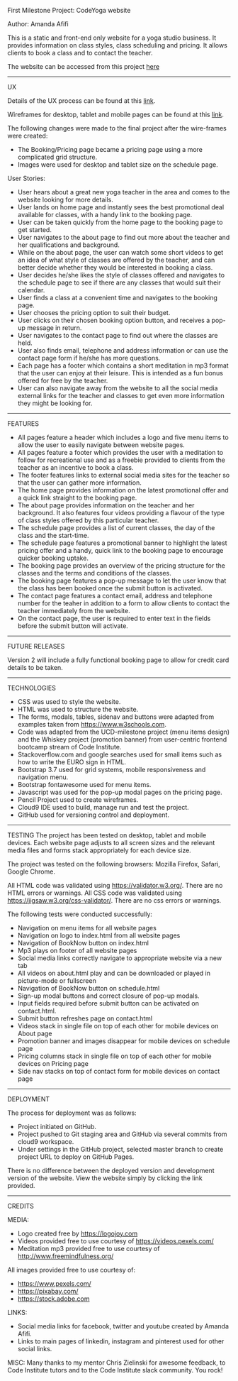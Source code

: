 First Milestone Project: CodeYoga website

Author: Amanda Afifi

This is a static and front-end only website for a yoga studio business. It provides information on class styles, 
class scheduling and pricing. It allows clients to book a class and to contact the teacher.

The website can be accessed from this project [here](https://aa369.github.io/codeyoga-website/)

------------
UX

Details of the UX process can be found at this [link](https://github.com/AA369/codeyoga-website/tree/master/design%20documentation).

Wireframes for desktop, tablet and mobile pages can be found at this [link](https://github.com/AA369/codeyoga-website/blob/master/design%20documentation/wireframes.pdf).

The following changes were made to the final project after the wire-frames were created:

- The Booking/Pricing page became a pricing page using a more complicated grid structure.
- Images were used for desktop and tablet size on the schedule page.

User Stories:

- User hears about a great new yoga teacher in the area and comes to the website looking for more details. 
- User lands on home page and instantly sees the best promotional deal available for classes, with a handy link to the booking page. 
- User can  be taken quickly from the home page to the booking page to get started.
- User navigates to the about page to find out more about the teacher and her qualifications and background.
- While on the about page, the user can watch some short videos to get an idea of what style of classes are offered by the teacher, and can better decide whether they would be interested in booking a class.
- User decides he/she likes the style of classes offered and navigates to the schedule page to see if there are any classes that would suit their calendar.
- User finds a class at a convenient time and navigates to the booking page.
- User chooses the pricing option to suit their budget.
- User clicks on their chosen booking option button, and receives a pop-up message in return.
- User navigates to the contact page to find out where the classes are held.
- User also finds email, telephone and address information or can use the contact page form if he/she has more questions.
- Each page has a footer which contains a short meditation in mp3 format that the user can enjoy at their leisure. This is intended as a fun bonus offered for free by the teacher.
- User can also navigate away from the website to all the social media external links for the teacher and classes to get even more information they might be looking for.

------------
FEATURES

- All pages feature a header which includes a logo and five menu items to allow the user to easily navigate between website pages.
- All pages feature a footer which provides the user with a meditation to follow for recreational use and as a freebie provided to clients from the teacher as an incentive to book a class.
- The footer features links to external social media sites for the teacher so that the user can gather more information.
- The home page provides information on the latest promotional offer and a quick link straight to the booking page.
- The about page provides information on the teacher and her background. It also features four videos providing a flavour of the type of class styles offered by this particular teacher.
- The schedule page provides a list of current classes, the day of the class and the start-time.
- The schedule page features a promotional banner to highlight the latest pricing offer and a handy, quick link to the booking page to encourage quicker booking uptake.
- The booking page provides an overview of the pricing structure for the classes and the terms and conditions of the classes.
- The booking page features a pop-up message to let the user know that the class has been booked once the submit button is activated.
- The contact page features a contact email, address and telephone number for the teaher in addition to a form to allow clients to contact the teacher immediately from the website. 
- On the contact page, the user is required to enter text in the fields before the submit button will activate. 

-------------
FUTURE RELEASES

Version 2 will include a fully functional booking page to allow for credit card details to be taken.

------------
TECHNOLOGIES

- CSS was used to style the website.
- HTML was used to structure the website.
- The forms, modals, tables, sidenav and buttons were adapted from examples taken from https://www.w3schools.com.
- Code was adapted from the UCD-milestone project (menu items design) and the Whiskey project (promotion banner) from user-centric frontend bootcamp stream of Code Institute.
- Stackoverflow.com and google searches used for small items such as how to write the EURO sign in HTML.
- Bootstrap 3.7 used for grid systems, mobile responsiveness and navigation menu.
- Bootstrap fontawesome used for menu items.
- Javascript was used for the pop-up modal pages on the pricing page.
- Pencil Project used to create wireframes.
- Cloud9 IDE used to build, manage run and test the project.
- GitHub used for versioning control and deployment.

------------
TESTING
The project has been tested on desktop, tablet and mobile devices. Each website page adjusts to all screen sizes and the relevant 
media files and forms stack appropriately for each device size.

The project was tested on the following browsers: Mozilla Firefox, Safari, Google Chrome.

All HTML code was validated using https://validator.w3.org/. There are no HTML errors or warnings.
All CSS code was validated using https://jigsaw.w3.org/css-validator/. There are no css errors or warnings.

The following tests were conducted successfully:
 - Navigation on menu items for all website pages
 - Navigation on logo to index.html from all website pages
 - Navigation of BookNow button on index.html 
 - Mp3 plays on footer of all website pages
 - Social media links correctly navigate to appropriate website via a new tab
 - All videos on about.html play and can be downloaded or played in picture-mode or fullscreen
 - Navigation of BookNow button on schedule.html
 - Sign-up modal buttons and correct closure of pop-up modals.
 - Input fields required before submit button can be activated on contact.html.
 - Submit button refreshes page on contact.html
 - Videos stack in single file on top of each other for mobile devices on About page
 - Promotion banner and images disappear for mobile devices on schedule page
 - Pricing columns stack in single file on top of each other for mobile devices on Pricing page
 - Side nav stacks on top of contact form for mobile devices on contact page

------------
DEPLOYMENT

The process for deployment was as follows:
- Project initiated on GitHub. 
- Project pushed to Git staging area and GitHub via several commits from cloud9 workspace.
- Under settings in the GitHub project, selected master branch to create project URL to deploy on GitHub Pages.

There is no difference between the deployed version and development version of the website.
View the website simply by clicking the link provided.

-------------
CREDITS

MEDIA:
- Logo created free by https://logojoy.com
- Videos provided free to use courtesy of https://videos.pexels.com/
- Meditation mp3 provided free to use courtesy of http://www.freemindfulness.org/

All images provided free to use courtesy of:
- https://www.pexels.com/
- https://pixabay.com/
- https://stock.adobe.com

LINKS:
- Social media links for facebook, twitter and youtube created by Amanda Afifi.
- Links to main pages of linkedin, instagram and pinterest used for other social links.

MISC:
Many thanks to my mentor Chris Zielinski for awesome feedback, 
to Code Institute tutors and to the Code Institute slack community. You rock!
